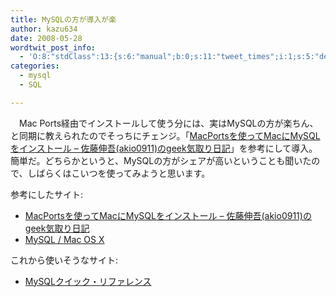```yaml
---
title: MySQLの方が導入が楽
author: kazu634
date: 2008-05-28
wordtwit_post_info:
  - 'O:8:"stdClass":13:{s:6:"manual";b:0;s:11:"tweet_times";i:1;s:5:"delay";i:0;s:7:"enabled";i:1;s:10:"separation";s:2:"60";s:7:"version";s:3:"3.7";s:14:"tweet_template";b:0;s:6:"status";i:2;s:6:"result";a:0:{}s:13:"tweet_counter";i:2;s:13:"tweet_log_ids";a:1:{i:0;i:4049;}s:9:"hash_tags";a:0:{}s:8:"accounts";a:1:{i:0;s:7:"kazu634";}}'
categories:
  - mysql
  - SQL

---
```

<div class="section">
<p>
    　Mac Ports経由でインストールして使う分には、実はMySQLの方が楽ちん、と同期に教えられたのでそっちにチェンジ。「<a href="http://d.hatena.ne.jp/akio0911/20080318/1205838594" onclick="__gaTracker('send', 'event', 'outbound-article', 'http://d.hatena.ne.jp/akio0911/20080318/1205838594', 'MacPortsを使ってMacにMySQLをインストール &#8211; 佐藤伸吾(akio0911)のgeek気取り日記');" target="_blank">MacPortsを使ってMacにMySQLをインストール &#8211; 佐藤伸吾(akio0911)のgeek気取り日記</a>」を参考にして導入。簡単だ。どちらかというと、MySQLの方がシェアが高いということも聞いたので、しばらくはこいつを使ってみようと思います。
</p>
  
<p>
    参考にしたサイト:
</p>
  
<ul>
<li>
<a href="http://d.hatena.ne.jp/akio0911/20080318/1205838594" onclick="__gaTracker('send', 'event', 'outbound-article', 'http://d.hatena.ne.jp/akio0911/20080318/1205838594', 'MacPortsを使ってMacにMySQLをインストール &#8211; 佐藤伸吾(akio0911)のgeek気取り日記');" target="_blank">MacPortsを使ってMacにMySQLをインストール &#8211; 佐藤伸吾(akio0911)のgeek気取り日記</a>
</li>
<li>
<a href="http://www.pleiades.or.jp/misc/mac/MySQL.html" onclick="__gaTracker('send', 'event', 'outbound-article', 'http://www.pleiades.or.jp/misc/mac/MySQL.html', 'MySQL / Mac OS X');" target="_blank">MySQL / Mac OS X</a>
</li>
</ul>
  
<p>
    これから使いそうなサイト:
</p>
  
<ul>
<li>
<a href="http://www.bitscope.co.jp/tep/MySQL/quickMySQL.html#doc1_id152" onclick="__gaTracker('send', 'event', 'outbound-article', 'http://www.bitscope.co.jp/tep/MySQL/quickMySQL.html#doc1_id152', 'MySQLクイック・リファレンス');" target="_blank">MySQLクイック・リファレンス</a>
</li>
</ul>
</div>
